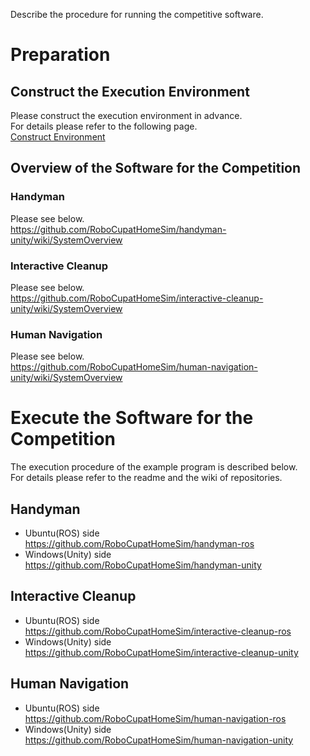 Describe the procedure for running the competitive software.

# Preparation

## Construct the Execution Environment
Please construct the execution environment in advance.  
For details please refer to the following page.  
[Construct Environment](Environment.md)


## Overview of the Software for the Competition

### Handyman

Please see below.  
https://github.com/RoboCupatHomeSim/handyman-unity/wiki/SystemOverview

### Interactive Cleanup

Please see below.  
https://github.com/RoboCupatHomeSim/interactive-cleanup-unity/wiki/SystemOverview

### Human Navigation

Please see below.  
https://github.com/RoboCupatHomeSim/human-navigation-unity/wiki/SystemOverview

# Execute the Software for the Competition

The execution procedure of the example program is described below.  
For details please refer to the readme and the wiki of repositories.

## Handyman
- Ubuntu(ROS) side  
https://github.com/RoboCupatHomeSim/handyman-ros
- Windows(Unity) side  
https://github.com/RoboCupatHomeSim/handyman-unity

## Interactive Cleanup
- Ubuntu(ROS) side  
https://github.com/RoboCupatHomeSim/interactive-cleanup-ros
- Windows(Unity) side  
https://github.com/RoboCupatHomeSim/interactive-cleanup-unity

## Human Navigation
- Ubuntu(ROS) side  
https://github.com/RoboCupatHomeSim/human-navigation-ros
- Windows(Unity) side  
https://github.com/RoboCupatHomeSim/human-navigation-unity
